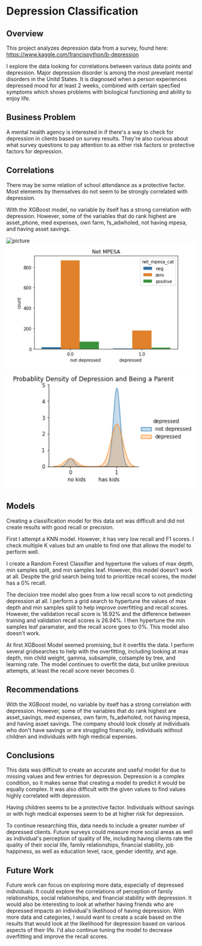 # Depression Classification 

## Overview
This project analyzes depression data from a survey, found here: https://www.kaggle.com/francispython/b-depression

I explore the data looking for correlations between various data points and depression. Major depression disorder is among the most prevelant mental disorders in the Unitd States. It is diagnosed when a person experiences depressed mood for at least 2 weeks, combined with certain specfied symptoms which shows problems with biological functioning and ability to enjoy life.

## Business Problem

A mental health agency is interested in if there's a way to check for depression in clients based on survey results. They're also curious about what survey questions to pay attention to as either risk factors or protective factors for depression. 

## Correlations

There may be some relation of school attendance as a protective factor. Most elements by themselves do not seem to be strongly correlated with depression.

With the XGBoost model, no variable by itself has a strong correlation with depression. However, some of the variables that do rank highest are asset_phone, med expenses, own farm, fs_adwholed, not having mpesa, and having asset savings. 

![picture](https://github.com/kstrickland680/depression/blob/main/images/assts.JPG)
![picture](https://github.com/kstrickland680/depression/blob/main/images/netmpesa.JPG)
![picture](https://github.com/kstrickland680/depression/blob/main/images/parent.JPG)


## Models

Creating a classification model for this data set was difficult and did not create results with good recall or precision. 

First I attempt a KNN model. However, it has very low recall and F1 scores. I check multiple K values but am unable to find one that allows the model to perform well. 

I create a Random Forest Classifier and hypertune the values of max depth, min samples split, and min samples leaf. However, this model doesn't work at all. Despite the grid search being told to prioritize recall scores, the model has a 0% recall. 

The decision tree model also goes from a low recall score to not predicting depression at all. I perform a grid search to hypertune the values of max depth and min samples split to help improve overfitting and recall scores.  However, the validation recall score is 18.92% and the difference between training and validation recall scores is 26.94%. I then hypertune the min samples leaf paramater, and the recall score goes to 0%. This model also doesn't work. 

At first XGBoost Model seemed promising, but it overfits the data. I perform several gridsearches to help with the overfitting, including looking at max depth, min child weight, gamma, subsample, colsample by tree, and learning rate. The model continues to overfit the data, but unlike previous attempts, at least the recall score never becomes 0. 

## Recommendations

With the XGBoost model, no variable by itself has a strong correlation with depression. However, some of the variables that do rank highest are asset_savings, med expenses, own farm, fs_adwholed, not having mpesa, and having asset savings. The company should look closely at individuals who don't have savings or are struggling financally, individuals without children and individuals with high medical expenses. 



## Conclusions

This data was difficult to create an accurate and useful model for due to missing values and few entries for depression. Depression is a complex condition, so it makes sense that creating a model to predict it would be equally complex.  It was also difficult with the given values to find values highly correlated with depression.  

Having children seems to be a protective factor. Individuals without savings or with high medical expenses seem to be at higher risk for depression.  

To continue researching this, data needs to include a greater number of depressed clients. Future surveys could measure more social areas as well as individual's perception of quality of life, including having clients rate the quality of their social life, family relationships, financial stability, job happiness, as well as education level, race, gender identity, and age.  

## Future Work

Future work can focus on exploring more data, especially of depressed individuals.  It could explore the correlations of perception of family relationships, social relationships, and financial stability with depression.  It would also be interesting to look at whether having friends who are depressed impacts an individual's likelihood of having depression. With more data and categories, I would want to create a scale based on the results that would look at the likelihood for depression based on various aspects of their life.  I'd also continue tuning the model to decrease overfitting and improve the recall scores. 

